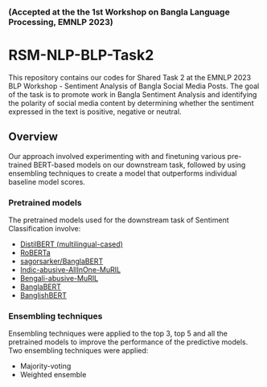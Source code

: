 ### (Accepted at the the 1st Workshop on Bangla Language Processing, EMNLP 2023)
# RSM-NLP-BLP-Task2
This repository contains our codes for Shared Task 2 at the EMNLP 2023 BLP Workshop - Sentiment Analysis of Bangla Social Media Posts. The goal of the task is to promote work in Bangla Sentiment Analysis and identifying the polarity of social media content by determining whether the sentiment expressed in the text is positive, negative or neutral.
## Overview
Our approach involved experimenting with and finetuning various pre-trained BERT-based models on our downstream task, followed by using ensembling techniques to create a model that outperforms individual baseline model scores. 
### Pretrained models
The pretrained models used for the downstream task of Sentiment Classification involve:
- [DistilBERT (multilingual-cased)](https://huggingface.co/distilbert-base-multilingual-cased)
- [RoBERTa](https://huggingface.co/roberta-base)
- [sagorsarker/BanglaBERT](https://huggingface.co/sagorsarker/bangla-bert-base)
- [Indic-abusive-AllInOne-MuRIL](https://huggingface.co/Hate-speech-CNERG/indic-abusive-allInOne-MuRIL)
- [Bengali-abusive-MuRIL](https://huggingface.co/Hate-speech-CNERG/bengali-abusive-MuRIL)
- [BanglaBERT](https://huggingface.co/csebuetnlp/banglabert_small)
- [BanglishBERT](https://huggingface.co/csebuetnlp/banglishbert)

### Ensembling techniques
Ensembling techniques were applied to the top 3, top 5 and all the pretrained models to improve the performance of the predictive models. Two ensembling techniques were applied:
- Majority-voting
- Weighted ensemble
